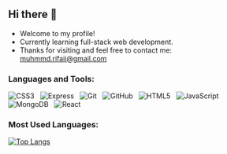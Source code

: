## Hi there 👋

<!--
**zeitakubyoo/zeitakubyoo** is a ✨ _special_ ✨ repository because its `README.md` (this file) appears on your GitHub profile.

Here are some ideas to get you started:

- 🔭 I’m currently working on ...
- 🌱 I’m currently learning ...
- 👯 I’m looking to collaborate on ...
- 🤔 I’m looking for help with ...
- 💬 Ask me about ...
- 📫 How to reach me: ...
- 😄 Pronouns: ...
- ⚡ Fun fact: ...
-->

- Welcome to my profile!
- Currently learning full-stack web development.
- Thanks for visiting and feel free to contact me: muhmmd.rifaii@gmail.com

### Languages and Tools:
![CSS3](https://img.shields.io/badge/-CSS3-black?logo=css3&style=social)&nbsp;&nbsp;
![Express](https://img.shields.io/badge/-express-black?logo=express&style=social)&nbsp;&nbsp;
![Git](https://img.shields.io/badge/-Git-black?logo=git&style=social)&nbsp;&nbsp;
![GitHub](https://img.shields.io/badge/-GitHub-black?logo=github&style=social)&nbsp;&nbsp;
![HTML5](https://img.shields.io/badge/-HTML5-black?logo=html5&style=social)&nbsp;&nbsp;
![JavaScript](https://img.shields.io/badge/-JavaScript-black?logo=javascript&style=social)&nbsp;&nbsp;
![MongoDB](https://img.shields.io/badge/-MongoDB-black?logo=mongoDB&style=social)&nbsp;&nbsp;
![React](https://img.shields.io/badge/-React-black?logo=react&style=social)&nbsp;&nbsp;

### Most Used Languages:
[![Top Langs](https://github-readme-stats.vercel.app/api/top-langs/?username=zeitakubyoo&layout=compact)](https://github.com/anuraghazra/github-readme-stats)

